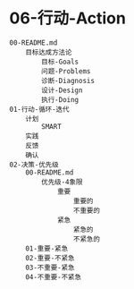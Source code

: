 # 06-行动-Action

	00-README.md
		目标达成方法论
			目标-Goals
			问题-Problems
			诊断-Diagnosis
			设计-Design
			执行-Doing
	01-行动-循环-迭代
		计划
			SMART
		实践
		反馈
		确认
	02-决策-优先级
		00-README.md
			优先级-4象限
				重要
					重要的
					不重要的
				紧急
					紧急的
					不紧急的
		01-重要-紧急
		02-重要-不紧急
		03-不重要-紧急
		04-不重要-不紧急
